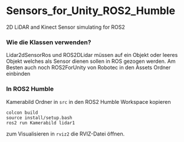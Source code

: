 # Sensors_for_Unity_ROS2_Humble
 2D LiDAR and Kinect Sensor simulating for ROS2



### Wie die Klassen verwenden?
Lidar2dSensorRos und ROS2DLidar müssen auf ein Objekt oder leeres Objekt welches als Sensor dienen sollen in ROS gezogen werden.
Am Besten auch noch ROS2ForUnity von Robotec in den Assets Ordner einbinden

### In ROS2 Humble
Kamerabild Ordner in ```src``` in den ROS2 Humble Workspace kopieren

```
colcon build
source install/setup.bash
ros2 run Kamerabild lidar1
```

zum Visualisieren in ```rviz2``` die RVIZ-Datei öffnen.

